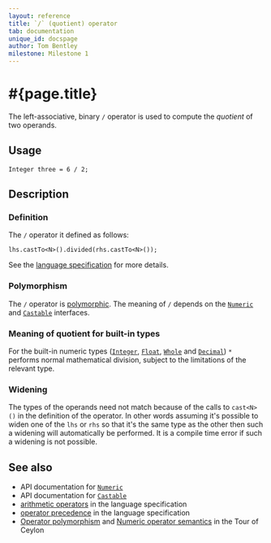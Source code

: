 ```yaml
---
layout: reference
title: `/` (quotient) operator
tab: documentation
unique_id: docspage
author: Tom Bentley
milestone: Milestone 1
---
```


# #{page.title}

The left-associative, binary `/` operator is used to compute the *quotient* of 
two operands.

## Usage 

    Integer three = 6 / 2;

## Description

### Definition

The `/` operator it defined as follows:

    lhs.castTo<N>().divided(rhs.castTo<N>());

See the [language specification](#{site.urls.spec}#arithmetic) for more details.

### Polymorphism

The `/` operator is [polymorphic](/documentation/reference/operator/operator-polymorphism). 
The meaning of `/` depends on the 
[`Numeric`](#{site.urls.apidoc}/ceylon/language/interface_Numeric.html) and
[`Castable`](#{site.urls.apidoc}/ceylon/language/interface_Castable.html) interfaces.


### Meaning of quotient for built-in types

For the built-in numeric types ([`Integer`](#{site.urls.apidoc}/ceylon/language/class_Integer.html), 
[`Float`](#{site.urls.apidoc}/ceylon/language/class_Float.html),
[`Whole`](#{site.urls.apidoc}/ceylon/language/class_Whole.html) and
[`Decimal`](#{site.urls.apidoc}/ceylon/language/class_Decimal.html))
`*` performs normal mathematical division, subject to the limitations
of the relevant type.

### Widening

The types of the operands need not match because of the calls to `cast<N>()` 
in the definition of the operator. In other words assuming it's possible to 
widen one of the `lhs` or `rhs` so that it's the same type as the other then 
such a widening will automatically be performed. It is a compile time error if 
such a widening is not possible.

## See also

* API documentation for [`Numeric`](#{site.urls.apidoc}/ceylon/language/interface_Numeric.html)
* API documentation for [`Castable`](#{site.urls.apidoc}/ceylon/language/interface_Castable.html)
* [arithmetic operators](#{site.urls.spec}#arithmetic) in the 
  language specification
* [operator precedence](#{site.urls.spec}#operatorprecedence) in the 
  language specification
* [Operator polymorphism](/documentation/tour/language-module/#operator_polymorphism) 
  and 
  [Numeric operator semantics](/documentation/tour/language-module/#numeric_operator_semantics) 
  in the Tour of Ceylon
